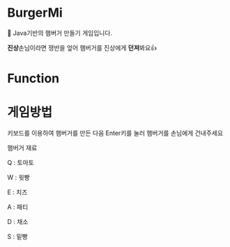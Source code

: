 # BurgerMi
🍔 Java기반의 햄버거 만들기 게임입니다.

**진상**손님이라면 쟁반을 엎어 햄버거를 진상에게 **던져**봐요👍

# Function

# 게임방법
키보드를 이용하여 햄버거를 만든 다음 Enter키를 눌러 햄버거를 손님에게 건내주세요

햄버거 재료

Q : 토마토

W : 윗빵

E : 치즈

A : 패티

D : 채소

S : 밑빵
